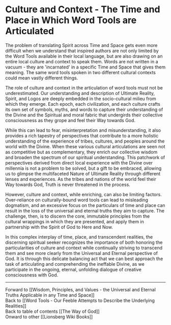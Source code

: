 # Culture and Context - The Time and Place in Which Word Tools are Articulated

The problem of translating Spirit across Time and Space gets even more difficult when we understand that inspired authors are not only limited by the Word Tools available in their local language, but are also drawing on an entire local culture and context to speak them.  Words are not written in a vacuum - they are 'incarnated' in a specific Time and Space that gives them meaning. The same word tools spoken in two different cultural contexts could mean vastly different things. 

The role of culture and context in the articulation of word tools must not be underestimated. Our understanding and description of Ultimate Reality, Spirit, and Logos are deeply embedded in the socio-cultural milieu from which they emerge. Each epoch, each civilization, and each culture crafts its own set of symbols, myths, and words to capture their understanding of the Divine and the Spiritual and moral fabric that undergirds their collective consciousness as they grope and feel their Way towards God. 

While this can lead to fear, misinterpretation and misunderstanding, it also provides a rich tapestry of perspectives that contribute to a more holistic understanding of the experience of tribes, cultures, and peoples around the world with the Divine. When these various cultural articulations are seen not as competitive but as complementary, they enrich our collective wisdom and broaden the spectrum of our spiritual understanding. This patchwork of perspectives derived from direct local experience with the Divine over millennia is not a problem to be solved, but a gift to be embraced, allowing us to glimpse the multifaceted Nature of Ultimate Reality through different lenses and experiences. As the tribes and nations of the world feel their Way towards God, Truth is never threatened in the process. 

However, culture and context, while enriching, can also be limiting factors. Over-reliance on culturally-bound word tools can lead to misleading dogmatism, and an excessive focus on the particulars of time and place can result in the loss of the universal and eternal truths they aim to capture. The challenge, then, is to discern the core, immutable principles from the cultural wrappings in which they are presented, and apply them in partnership with the Spirit of God to Here and Now.

In this complex interplay of time, place, and transcendent realities, the discerning spiritual seeker recognizes the importance of both honoring the particularities of culture and context while continually striving to transcend them and see more clearly from the Universal and Eternal perspective of God. It is through this delicate balancing act that we can best approach the task of articulating and comprehending the ineffable Divine, as we participate in the ongoing, eternal, unfolding dialogue of creative consciousness with God.

_____

Forward to [[Wisdom, Principles, and Values - the Universal and Eternal Truths Applicable in any Time and Space]]  
Back to [[Word Tools - Our Feeble Attempts to Describe the Underlying Realities]]  
Back to table of contents [[The Way of God]]  
Onward to other [[Lionsberg Wiki Books]]  



